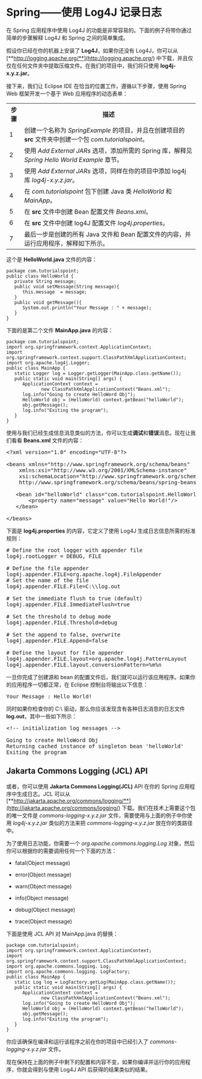 # Spring——使用 Log4J 记录日志

在 Spring 应用程序中使用 Log4J 的功能是非常容易的。下面的例子将带你通过简单的步骤解释 Log4J 和 Spring 之间的简单集成。

假设你已经在你的机器上安装了 **Log4J**，如果你还没有 Log4J，你可以从 [**http://logging.apache.org/**](http://logging.apache.org/) 中下载，并且仅仅在任何文件夹中提取压缩文件。在我们的项目中，我们将只使用 **log4j-x.y.z.jar**。

接下来，我们让 Eclipse IDE 在恰当的位置工作，遵循以下步骤，使用 Spring Web 框架开发一个基于 Web 应用程序的动态表单：

<table class="table table-bordered">
<tr><th class="fivepct">步骤</th><th>描述</th></tr>
<tr><td>1</td><td>创建一个名称为 <i>SpringExample</i> 的项目，并且在创建项目的 <b>src</b> 文件夹中创建一个包 <i>com.tutorialspoint</i>。  </td></tr>
<tr><td>2</td><td>使用 <i>Add External JARs</i> 选项，添加所需的 Spring 库，解释见 <i>Spring Hello World Example</i> 章节。</td></tr>
<tr><td>3</td><td>使用 <i>Add External JARs</i> 选项，同样在你的项目中添加 log4j 库 <i>log4j-x.y.z.jar</i>。</td></tr>
<tr><td>4</td><td>在 <i>com.tutorialspoint</i> 包下创建 Java 类 <i>HelloWorld</i> 和 <i>MainApp</i>。</td></tr>
<tr><td>5</td><td>在 <b>src</b> 文件中创建 Bean 配置文件 <i>Beans.xml</i>。</td></tr>
<tr><td>6</td><td>在 <b>src</b> 文件中创建 log4J 配置文件 <i>log4j.properties</i>。</td></tr>
<tr><td>7</td><td>最后一步是创建的所有 Java 文件和 Bean 配置文件的内容，并运行应用程序，解释如下所示。</td></tr>
</table>


这个是 **HelloWorld.java** 文件的内容：

``` 
package com.tutorialspoint;
public class HelloWorld {
   private String message;
   public void setMessage(String message){
      this.message  = message;
   }
   public void getMessage(){
      System.out.println("Your Message : " + message);
   }
}
```

下面的是第二个文件 **MainApp.java** 的内容：

``` 
package com.tutorialspoint;
import org.springframework.context.ApplicationContext;
import org.springframework.context.support.ClassPathXmlApplicationContext;
import org.apache.log4j.Logger;
public class MainApp {
   static Logger log = Logger.getLogger(MainApp.class.getName());
   public static void main(String[] args) {
      ApplicationContext context = 
             new ClassPathXmlApplicationContext("Beans.xml");
      log.info("Going to create HelloWord Obj");
      HelloWorld obj = (HelloWorld) context.getBean("helloWorld");
      obj.getMessage();
      log.info("Exiting the program");
   }
}
```

使用与我们已经生成信息消息类似的方法，你可以生成**调试**和**错误**消息。现在让我们看看 **Beans.xml** 文件的内容：

<pre class="prettyprint notranslate">
&lt;?xml version="1.0" encoding="UTF-8"?&gt;

&lt;beans xmlns="http://www.springframework.org/schema/beans"
    xmlns:xsi="http://www.w3.org/2001/XMLSchema-instance"
    xsi:schemaLocation="http://www.springframework.org/schema/beans
    http://www.springframework.org/schema/beans/spring-beans-3.0.xsd"&gt;

   &lt;bean id="helloWorld" class="com.tutorialspoint.HelloWorld"&gt;
       &lt;property name="message" value="Hello World!"/&gt;
   &lt;/bean&gt;

&lt;/beans&gt;
</pre>


下面是 **log4j.properties** 的内容，它定义了使用 Log4J 生成日志信息所需的标准规则：

<pre class="prettyprint notranslate">
# Define the root logger with appender file
log4j.rootLogger = DEBUG, FILE

# Define the file appender
log4j.appender.FILE=org.apache.log4j.FileAppender
# Set the name of the file
log4j.appender.FILE.File=C:\\log.out

# Set the immediate flush to true (default)
log4j.appender.FILE.ImmediateFlush=true

# Set the threshold to debug mode
log4j.appender.FILE.Threshold=debug

# Set the append to false, overwrite
log4j.appender.FILE.Append=false

# Define the layout for file appender
log4j.appender.FILE.layout=org.apache.log4j.PatternLayout
log4j.appender.FILE.layout.conversionPattern=%m%n
</pre>


一旦你完成了创建源和 bean 的配置文件后，我们就可以运行该应用程序。如果你的应用程序一切都正常，在 Eclipse 控制台将输出以下信息：

<pre class="result notranslate">
Your Message : Hello World!
</pre>


同时如果你检查你的 C:\\ 驱动，那么你应该发现含有各种日志消息的日志文件 **log.out**，其中一些如下所示： 

<pre class="prettyprint notranslate">
&lt;!-- initialization log messages --&gt;

Going to create HelloWord Obj
Returning cached instance of singleton bean 'helloWorld'
Exiting the program
</pre>


## Jakarta Commons Logging (JCL) API

或者，你可以使用 **Jakarta Commons Logging(JCL)** API 在你的 Spring 应用程序中生成日志。JCL 可以从 [**http://jakarta.apache.org/commons/logging/**](http://jakarta.apache.org/commons/logging/) 下载。我们在技术上需要这个包的唯一文件是 *commons-logging-x.y.z.jar* 文件，需要使用与上面的例子中你使用 *log4j-x.y.z.jar* 类似的方法来把 *commons-logging-x.y.z.jar* 放在你的类路径中。

为了使用日志功能，你需要一个 *org.apache.commons.logging.Log* 对象，然后你可以根据你的需要调用任何一个下面的方法：

- fatal(Object message)

- error(Object message)

- warn(Object message)

- info(Object message)

- debug(Object message)

- trace(Object message)
 
下面是使用 JCL API 对 MainApp.java 的替换：

``` 
package com.tutorialspoint;
import org.springframework.context.ApplicationContext;
import org.springframework.context.support.ClassPathXmlApplicationContext;
import org.apache.commons.logging. Log;
import org.apache.commons.logging. LogFactory;
public class MainApp {
   static Log log = LogFactory.getLog(MainApp.class.getName());
   public static void main(String[] args) {
      ApplicationContext context = 
             new ClassPathXmlApplicationContext("Beans.xml");
      log.info("Going to create HelloWord Obj");
      HelloWorld obj = (HelloWorld) context.getBean("helloWorld");
      obj.getMessage();
      log.info("Exiting the program");
   }
}
```

你应该确保在编译和运行该程序之前在你的项目中已经引入了 *commons-logging-x.y.z.jar* 文件。

现在保持在上面的例子中剩下的配置和内容不变，如果你编译并运行你的应用程序，你就会得到与使用 Log4J API 后获得的结果类似的结果。
